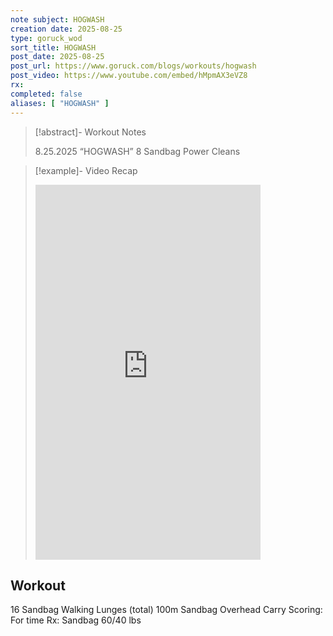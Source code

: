 ```yaml
---
note subject: HOGWASH
creation date: 2025-08-25
type: goruck_wod
sort_title: HOGWASH
post_date: 2025-08-25
post_url: https://www.goruck.com/blogs/workouts/hogwash
post_video: https://www.youtube.com/embed/hMpmAX3eVZ8
rx: 
completed: false
aliases: [ "HOGWASH" ]
---
```


> [!abstract]- Workout Notes
> 
> 8.25.2025 “HOGWASH”
8 Sandbag Power Cleans

> [!example]- Video Recap
> <iframe width="360" height="600" src="https://www.youtube.com/embed/hMpmAX3eVZ8" frameborder="0" allowfullscreen></iframe>

## Workout
16 Sandbag Walking Lunges (total)
100m Sandbag Overhead Carry
Scoring: For time
Rx: Sandbag 60/40 lbs
